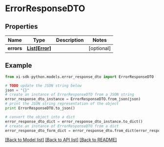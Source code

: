 # ErrorResponseDTO


## Properties

Name | Type | Description | Notes
------------ | ------------- | ------------- | -------------
**errors** | [**List[Error]**](Error.md) |  | [optional] 

## Example

```python
from xi-sdk-python.models.error_response_dto import ErrorResponseDTO

# TODO update the JSON string below
json = "{}"
# create an instance of ErrorResponseDTO from a JSON string
error_response_dto_instance = ErrorResponseDTO.from_json(json)
# print the JSON string representation of the object
print ErrorResponseDTO.to_json()

# convert the object into a dict
error_response_dto_dict = error_response_dto_instance.to_dict()
# create an instance of ErrorResponseDTO from a dict
error_response_dto_form_dict = error_response_dto.from_dict(error_response_dto_dict)
```
[[Back to Model list]](../README.md#documentation-for-models) [[Back to API list]](../README.md#documentation-for-api-endpoints) [[Back to README]](../README.md)


